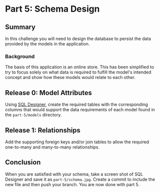 # Part 5: Schema Design

## Summary
In this challenge you will need to design the database to persist the data provided by the models in the application.

### Background
The basis of this application is an online store. This has been simplified to try to focus solely on what data is required to fulfill the model's intended concept and show how these models would relate to each other.

## Release 0: Model Attributes
Using [SQL Designer](https://socrates.devbootcamp.com/sql), create the required tables with the corresponding columns that would support the data requirements of each model found in the `part-5/models` directory.

## Release 1: Relationships
Add the supporting foreign keys and/or join tables to allow the required one-to-many and many-to-many relationships.

## Conclusion
When you are satisfied with your schema, take a screen shot of SQL Designer and save it as `part-5/schema.jpg`. Create a commit to include the new file and then push your branch. You are now done with part 5.
